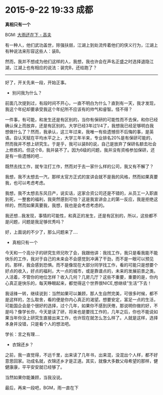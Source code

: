 # 2015-9-22 19:33 成都

**真相只有一个**

BGM: [大雨还在下 - 高夫](https://i.y.qq.com/v8/playsong.html?songid=102690126&source=yqq#wechat_redirect)

有一种人，他们武功盖世，除强扶弱，江湖上到处流传着他们的侠义行为，江湖上有种说法来形容这些人：装B。

然而，我并不想成为他们这样的人，我想，我也许会在声名正盛之时选择退隐江湖，江湖上也有相应的说法：装完B，还给跑了？

---

好了，开关先来一段，开始正事。

- 别问我为什么？

前面几次提到过，有段时间不开心，一直不明白为什么？直到有一天，我才发现，我这个年纪却要承受我这个年纪所不应该有的帅气和睿智。怪不得？

一件事，有可能，和发生还是有区别的，当你有保研的可能性而不去保，和你已经确认保上而放弃，还是有区别的。大学已经3年过1/4了，我想我已经足够明白我想做什么了？然而，我承认，这三年过来，我唯一有些遗憾但不后悔的事，是英语。自认天赋在平均水平之上，大学三年半来，专业排名20%是有保研可能的，然而我并不想上研究生。于是乎，我可以装B的说，自己是放弃了保研名额去社会上修炼的。但这个B，我并装不了。因为6级的问题，我并没有资格参加保研，还是有一些遗憾的吧...

既然去找工作，就专注打工作，然而对于去一家什么样的公司，我又有不解了？

我想，我不太想去一汽，那样太官方正式的宣讲会就不是我的风格，然而如果真要我，也可以考虑考虑。

我想，我不太想去东风日产，说实话，这家合资公司还是不错的，从员工一入职直到死，一整套的福利，我突然感到可怕？这是我宣讲会上的第一反应，我是拒绝这样的，然而如果真要我，我想，我也是会考虑考虑的。

我还想...我发现，事情的可能性，和真正的发生，还是有区别的，所以，这些都不是问题，问题是我足够优秀吗？

好，上面说的不少了，那么问题来了....

- 真相只有一个

今天和一个高分子的研究生师兄吹了会，我跟他讲：我找工作，我只是看我能不能快乐的工作，我对于自己的未来会不会感觉到冲满了干劲，而不是一眼可以预见的。那样，我会感到恐惧。而不是像现在大部分同学找工作，看的可能只是想要个好点的收入，好点的福利，大一点的城市，或是靠谱点的，未来的发展前景之类。人活着，不管你的地位怎样？收入几何？几房几厅？这些不重要，重要的是，你内心真正是快乐的，每天睁眼起来，都觉得这个世界很NICE,想继续”生活“下去！

我话锋一转，继续说到：当然如果可以兼顾，那人生自然完美，可很多时候，都不是这样的，怎么取舍，看的便是你内心真正的渴望。想要安定，富足一点的生活，可能国企会是个很好的选择，过个几年，如果你不感到厌倦，那说明你做的好，不是吗？像学长你，今天是读了研，将来也是要找工作的，几年之后，你也不能说如果当年你没上研究生直接出来工作，也许现在就怎么怎么样了。人就是这样，选择本身并没错，只是看个人的想法吧。

学长：言之有理....

- 衣锦还乡？

之前，我一直觉得，不远千里，出来读了几年书，出来混，没混出个人样，都不好意思回家。功成名就，衣锦还乡才是正道。其实，就像大多数父母希望的那样，健健康康，平平安安就已经够了。

当然如果你能兼顾，当我没说。

最后，再来一段吧，BGM，雨一直在下

